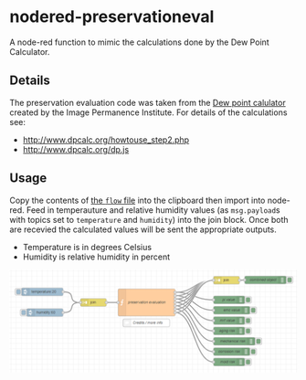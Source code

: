 # nodered-preservationeval
A node-red function to mimic the calculations done by the Dew Point Calculator.

## Details
The preservation evaluation code was taken from the [Dew point calulator](http://www.dpcalc.org) created by the Image Permanence Institute. For details of the calculations see:
 - http://www.dpcalc.org/howtouse_step2.php
 - http://www.dpcalc.org/dp.js

## Usage
Copy the contents of [the `flow` file](/flow) into the clipboard then import into node-red. Feed in temperauture and relative humidity values (as `msg.payload`s with topics set to `temperature` and `humidity`) into the join block. Once both are recevied the calculated values will be sent the appropriate outputs.

 - Temperature is in degrees Celsius
 - Humidity is relative humidity in percent

![Example flow using preservation evaluation function](/flow.png)
